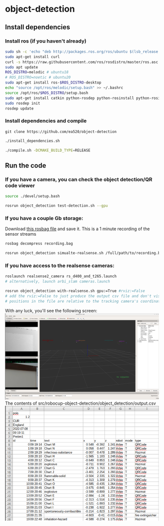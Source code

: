 # object-detection
## Install dependencies
### Install ros (if you haven't already)
```bash
sudo sh -c 'echo "deb http://packages.ros.org/ros/ubuntu $(lsb_release -sc) main" > /etc/apt/sources.list.d/ros-latest.list'
sudo apt-get install curl
curl -s https://raw.githubusercontent.com/ros/rosdistro/master/ros.asc | sudo apt-key add -
sudo apt update
ROS_DISTRO=melodic # ubuntu18
# ROS_DISTRO=noetic # ubuntu20
sudo apt-get install ros-$ROS_DISTRO-desktop
echo "source /opt/ros/melodic/setup.bash" >> ~/.bashrc
source /opt/ros/$ROS_DISTRO/setup.bash
sudo apt-get install catkin python-rosdep python-rosinstall python-rosinstall-generator python-wstool build-essential
sudo rosdep init
rosdep update
```

### Install dependencies and compile
```
git clone https://github.com/ea520/object-detection
```
```bash
./install_dependencies.sh
```
```bash
./compile.sh -DCMAKE_BUILD_TYPE=RELEASE
```

## Run the code

### If you have a camera, you can check the object detection/QR code viewer
```bash
source ./devel/setup.bash
```
```bash
rosrun object_detection test-detection.sh --gpu
```

### If you have a couple Gb storage:
Download [this rosbag file](https://drive.google.com/drive/u/1/folders/1Y2u8pNS8XX3paCsEkHHC_YGhx59B44ql) and save it.
This is a 1 minute recording of the sensor streams

```bash
rosbag decompress recording.bag
```
```bash
rosrun object_detection simualte-realsense.sh /full/path/to/recording.bag gpu:=True
```

### If you have access to the realsense cameras:
```bash
roslaunch realsense2_camera rs_d400_and_t265.launch
# alternatively, launch arbi_slam cameras.launch
```
```bash
rosrun object_detection with-realsense.sh gpu:=True #rviz:=False
# add the rviz:=False to just produce the output csv file and don't visualise it.
# positions in the file are relative to the tracking camera's coordinate system
```

With any luck, you'll see the following screen:
![Object detection visualisation](visualisation.png)
The contents of src/robocup-object-detection/object_detection/output.csv
![Output](output.png)